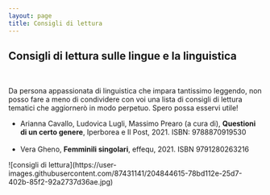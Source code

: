 ```yaml
---
layout: page
title: Consigli di lettura
---
```

## Consigli di lettura sulle lingue e la linguistica
<br>
<p>
Da persona appassionata di linguistica che impara tantissimo leggendo, non posso fare a meno di condividere con voi una lista di consigli di lettura tematici che aggiornerò in modo perpetuo. Spero possa esservi utile!
</p>
<ul>
  <li>Arianna Cavallo, Ludovica Lugli, Massimo Prearo (a cura di), <b>Questioni di un certo genere</b>, Iperborea e Il Post, 2021. ISBN: 9788870919530</li>
  <br>
  <li>Vera Gheno, <b>Femminili singolari</b>, effequ, 2021. ISBN 9791280263216</li>
</ul>
![consigli di lettura](https://user-images.githubusercontent.com/87431141/204844615-78bd112e-25d7-402b-85f2-92a2737d36ae.jpg)
